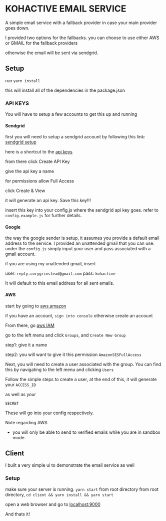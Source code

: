# KOHACTIVE EMAIL SERVICE 
A simple email service with a fallback provider in case your main provider goes down.

I provided two options for the fallbacks. you can choose to use either AWS or GMAIL for the fallback providers

otherwise the email will be sent via sendgrid. 

## Setup

run `yarn install`

this will install all of the dependencies in the package.json


### API KEYS

You will have to setup a few accounts to get this up and running

#### Sendgrid
first you will need to setup a sendgrid account by following this link: [sendgrid setup](https://app.sendgrid.com/signup)

here is a shortcut to the [api keys](https://app.sendgrid.com/settings/api_keys)

from there click Create API Key

give the api key a name

for permissions allow Full Access

click Create & View

it will generate an api key.
 Save this key!!! 

insert this key into your config.js where the sendgrid api key goes. refer to `config.example.js` for further details. 

#### Google  
the way the google sender is setup, it assumes you provide a default email address to the service. 
I provided an unattended gmail that you can use. 
under the `config.js` 
simply input your user and pass associated with a gmail account. 

if you are using my unattended gmail, insert

user: `reply.corygrinstead@gmail.com`
pass: `kohactive`

It will default to this email address for all sent emails.


#### AWS  

start by going to [aws.amazon](https://aws.amazon.com)

if you have an account, `sign into console` otherwise create an account

From there, go [aws IAM](https://console.aws.amazon.com/iam/home#/home)

go to the left menu and click `Groups`, and `Create New Group`

step1: give it a name

step2: you will want to give it this permission `AmazonSESFullAccess`

Next, you will need to create a user associated with the group. 
You can find this by navigating to the left menu and clicking `Users`

Follow the simple steps to create a user, at the end of this, it will generate your 
`ACCESS_ID `

as well as your 

`SECRET`

These will go into your config respectively.

Note regarding AWS. 
- you will only be able to send to verified emails while you are in sandbox mode. 

## Client 

I built a very simple ui to demonstrate the email service as well


### Setup


make sure your server is running. `yarn start` from root directory
from root directory, `cd client && yarn install && yarn start `

open a web browser and go to [localhost:9000](http://localhost:9000)

And thats it! 





